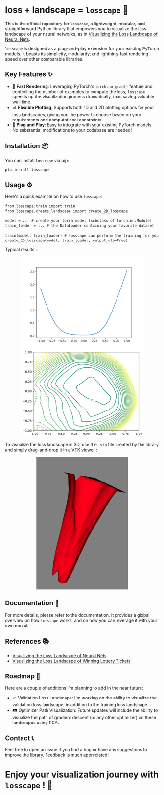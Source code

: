 # loss + landscape = `losscape` 🌄

This is the official repository for `losscape`, a lightweight, modular, and straightforward Python library that empowers you to visualize the loss landscape of your neural networks, as in [Visualizing the Loss Landscape of Neural Nets](https://arxiv.org/abs/1712.09913).

`losscape` is designed as a plug-and-play extension for your existing PyTorch models. It boasts its simplicity, modularity, and lightning-fast rendering speed over other comparable libraries.

## Key Features ✨

- 🏃 **Fast Rendering**: Leveraging PyTorch's `torch.no_grad()` feature and controlling the number of examples to compute the loss, `losscape` speeds up the visualization process dramatically, thus saving valuable wall time.
- 📊 **Flexible Plotting**: Supports both 1D and 2D plotting options for your loss landscapes, giving you the power to choose based on your requirements and computational constraints.
- 🔌 **Plug and Play**: Easy to integrate with your existing PyTorch models. No substantial modifications to your codebase are needed!

## Installation 📦

You can install `losscape` via pip:

```
pip install losscape
```

## Usage ⚙️
Here's a quick example on how to use `losscape`:


```
from losscape.train import train
from losscape.create_landscape import create_2D_losscape

model = ... # create your torch model (subclass of torch.nn.Module)
train_loader = ... # the DataLoader containing your favorite dataset

train(model, train_loader) # losscape can perform the training for you
create_2D_losscape(model, train_loader, output_vtp=True)
```

Typical results :

<p float="left" align="center">
  <img src="docs/1d_landscape.png" width="400" />
  <img src="docs/2d_landscape.png" width="400" /> 
</p>

To visualize the loss landscape in 3D, use the `.vtp` file created by the library and simply drag-and-drop it in [a VTK viewer](https://kitware.github.io/itk-vtk-viewer/app/) :

<p align="center">
  <img src="docs/3d_landscape.png" width="300" />
</p>

## Documentation 📖
For more details, please refer to the documentation. It provides a global overview on how `losscape` works, and on how you can leverage it with your own model.

## References 📚
- [Visualizing the Loss Landscape of Neural Nets](https://arxiv.org/abs/1712.09913)
- [Visualizing the Loss Landscape of Winning Lottery Tickets](https://arxiv.org/abs/2112.08538)


## Roadmap 🚀
Here are a couple of additions I'm planning to add in the near future:

- 📈 Validation Loss Landscape: I'm working on the ability to visualize the validation loss landscape, in addition to the training loss landscape.
- 🛤 Optimizer Path Visualization: Future updates will include the ability to visualize the path of gradient descent (or any other optimizer) on these landscapes using PCA.

## Contact 📞
Feel free to open an issue if you find a bug or have any suggestions to improve the library. Feedback is much appreciated!

# Enjoy your visualization journey with `losscape` ! 🎉
